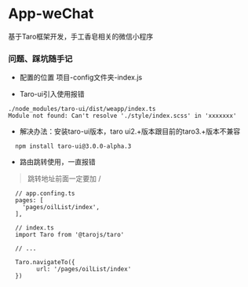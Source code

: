 # App-weChat
基于Taro框架开发，手工香皂相关的微信小程序


### 问题、踩坑随手记

- 配置的位置
项目-config文件夹-index.js

- Taro-ui引入使用报错
```shell
./node_modules/taro-ui/dist/weapp/index.ts
Module not found: Can't resolve './style/index.scss' in 'xxxxxxx'
```
  - 解决办法：安装taro-ui版本，taro ui2.+版本跟目前的taro3.+版本不兼容
  ```shell
    npm install taro-ui@3.0.0-alpha.3
  ```

- 路由跳转使用，一直报错
> 跳转地址前面一定要加 /
  ```
    // app.confing.ts
    pages: [
      'pages/oilList/index',
    ],

    // index.ts
    import Taro from '@tarojs/taro'

    // ...

    Taro.navigateTo({
		  url: '/pages/oilList/index'
    })
  ```
